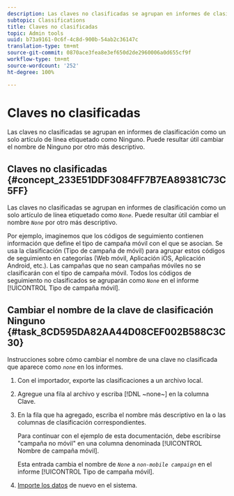 ```yaml
---
description: Las claves no clasificadas se agrupan en informes de clasificación como un solo artículo de línea etiquetado como Ninguno. Puede resultar útil cambiar el nombre de Ninguno por otro más descriptivo.
subtopic: Classifications
title: Claves no clasificadas
topic: Admin tools
uuid: b73a9161-0c6f-4c8d-900b-54ab2c36147c
translation-type: tm+mt
source-git-commit: 0870ace3fea8e3ef650d2de2960006a0d655cf9f
workflow-type: tm+mt
source-wordcount: '252'
ht-degree: 100%

---
```



# Claves no clasificadas

Las claves no clasificadas se agrupan en informes de clasificación como un solo artículo de línea etiquetado como Ninguno. Puede resultar útil cambiar el nombre de Ninguno por otro más descriptivo.

## Claves no clasificadas {#concept_233E51DDF3084FF7B7EA89381C73C5FF}

Las claves no clasificadas se agrupan en informes de clasificación como un solo artículo de línea etiquetado como *`None`*. Puede resultar útil cambiar el nombre *`None`* por otro más descriptivo.

Por ejemplo, imaginemos que los códigos de seguimiento contienen información que define el tipo de campaña móvil con el que se asocian. Se usa la clasificación (Tipo de campaña de móvil) para agrupar estos códigos de seguimiento en categorías (Web móvil, Aplicación iOS, Aplicación Android, etc.). Las campañas que no sean campañas móviles no se clasificarán con el tipo de campaña móvil. Todos los códigos de seguimiento no clasificados se agruparán como  *`None`* en el informe [!UICONTROL Tipo de campaña móvil].

## Cambiar el nombre de la clave de clasificación Ninguno {#task_8CD595DA82AA44D08CEF002B588C3C30}

<!-- 

t_rename_classification_none.xml

 -->

Instrucciones sobre cómo cambiar el nombre de una clave no clasificada que aparece como *`none`* en los informes.

1. Con el importador, exporte las clasificaciones a un archivo local.
1. Agregue una fila al archivo y escriba [!DNL ~none~] en la columna Clave.
1. En la fila que ha agregado, escriba el nombre más descriptivo en la o las columnas de clasificación correspondientes.

   Para continuar con el ejemplo de esta documentación, debe escribirse &quot;campaña no móvil&quot; en una columna denominada [!UICONTROL Nombre de campaña móvil].

   Esta entrada cambia el nombre de  *`None`* a *`non-mobile campaign`* en el informe [!UICONTROL Tipo de campaña móvil].
1. [Importe los datos](/help/components/classifications/importer/import-file.md) de nuevo en el sistema.
